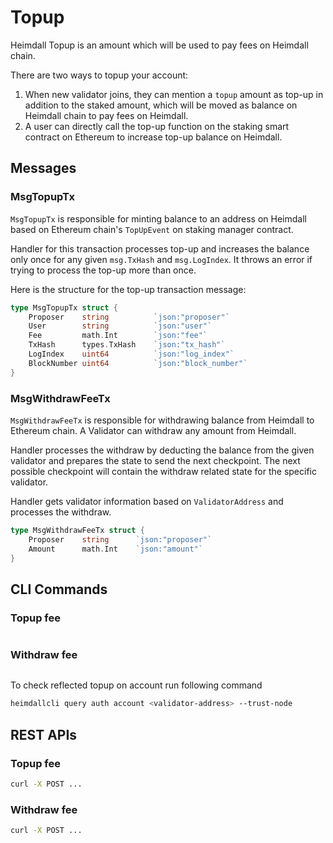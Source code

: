 # Topup

Heimdall Topup is an amount which will be used to pay fees on Heimdall chain.

There are two ways to topup your account:

1. When new validator joins, they can mention a `topup` amount as top-up in addition to the staked amount, which will be
   moved as balance on Heimdall chain to pay fees on Heimdall.
2. A user can directly call the top-up function on the staking smart contract on Ethereum to increase top-up balance on
   Heimdall.

## Messages

### MsgTopupTx

`MsgTopupTx` is responsible for minting balance to an address on Heimdall based on Ethereum chain's `TopUpEvent` on
staking manager contract.

Handler for this transaction processes top-up and increases the balance only once for any given `msg.TxHash`
and `msg.LogIndex`. It throws an error if trying to process the top-up more than once.

Here is the structure for the top-up transaction message:

```go
type MsgTopupTx struct {
    Proposer    string          `json:"proposer"`
    User        string          `json:"user"`
    Fee         math.Int        `json:"fee"`
    TxHash      types.TxHash    `json:"tx_hash"`
    LogIndex    uint64          `json:"log_index"`
    BlockNumber uint64          `json:"block_number"`
}
```

### MsgWithdrawFeeTx

`MsgWithdrawFeeTx` is responsible for withdrawing balance from Heimdall to Ethereum chain. A Validator can
withdraw any amount from Heimdall.

Handler processes the withdraw by deducting the balance from the given validator and prepares the state to send the next
checkpoint. The next possible checkpoint will contain the withdraw related state for the specific validator.

Handler gets validator information based on `ValidatorAddress` and processes the withdraw.

```go
type MsgWithdrawFeeTx struct {
    Proposer    string      `json:"proposer"`
    Amount      math.Int    `json:"amount"`
}
```

## CLI Commands

[//]: # (TODO HV2: fill this section once the cli commands are tested)

### Topup fee

```bash
```

### Withdraw fee

```bash
```

To check reflected topup on account run following command

```bash
heimdallcli query auth account <validator-address> --trust-node
```

## REST APIs

[//]: # (TODO HV2: fill this section once the REST APIs are tested)

### Topup fee

```bash
curl -X POST ...
```

### Withdraw fee

```bash
curl -X POST ...
```
